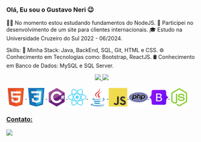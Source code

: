 ### Olá, Eu sou o Gustavo Neri 😉

👨‍💻 No momento estou estudando fundamentos do NodeJS.
📘 Participei no desenvolvimento de um site para clientes internacionais.
🎓 Estudo na Universidade Cruzeiro do Sul 2022 - 06/2024.

Skills:
🧩 Minha Stack: Java, BackEnd, SQL, Git, HTML e CSS.
⚙ Conhecimento em Tecnologias como: Bootstrap, ReactJS.
🛢 Conhecimento em Banco de Dados: MySQL e SQL Server.

<div align="center">
  <a href="https://github.com/GustavoNer1">
  <img height="180em" src="https://github-readme-stats.vercel.app/api?username=GustavoNer1&show_icons=true&theme=dark&include_all_commits=true&count_private=true"/>
  <img height="180em" src="https://github-readme-stats.vercel.app/api/top-langs/?username=GustavoNer1&layout=compact&langs_count=7&theme=dark"/>
</div>
  
  <div style="display: inline_block"><br>
  <img align="center" alt="Guuh-HTML" height="50" width="50" src="https://raw.githubusercontent.com/devicons/devicon/master/icons/html5/html5-original.svg">
  <img align="center" alt="Guuh-CSS" height="50" width="50" src="https://raw.githubusercontent.com/devicons/devicon/master/icons/css3/css3-original.svg">
  <img align="center" alt="Guuh-Csharp" height="50" width="50" src="https://raw.githubusercontent.com/devicons/devicon/master/icons/csharp/csharp-original.svg">
  <img align="center" alt="Guuh-HTML" height="50" width="50"
src="https://raw.githubusercontent.com/devicons/devicon/master/icons/react/react-original.svg">
    <img align="center" alt="Guuh-HTML" height="50" width="50"
src="https://raw.githubusercontent.com/devicons/devicon/master/icons/java/java-original.svg">
    <img align="center" alt="Guuh-HTML" height="50" width="50"
src="https://raw.githubusercontent.com/devicons/devicon/master/icons/javascript/javascript-original.svg">
    <img align="center" alt="Guuh-HTML" height="50" width="50"
src="https://raw.githubusercontent.com/devicons/devicon/master/icons/php/php-original.svg">
    <img align="center" alt="Guuh-HTML" height="50" width="50"
src="https://raw.githubusercontent.com/devicons/devicon/master/icons/bootstrap/bootstrap-original.svg">
    <img align="center" alt="Guuh-HTML" height="50" width="50"
src="https://raw.githubusercontent.com/devicons/devicon/master/icons/nodejs/nodejs-original.svg">
</div>

### Contato:

<p align="left">
  <a href="linkedin.com/in/gustavo-neri-585080209" rel="nofollow">
    <img src="https://img.shields.io/badge/-Gustavo%20Neri-6633cc?style=flat-square&amp;logo=Linkedin&amp;logoColor=white&amp;link=https://www.linkedin.com/in/gustavo-neri-585080209/" style="max-width:100%;">
  </a>
</p>
  
 
  
  
